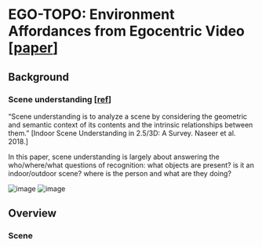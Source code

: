 # EGO-TOPO: Environment Affordances from Egocentric Video [[paper](https://arxiv.org/abs/2001.04583)]

## Background
### Scene understanding [[ref](https://alexgkendall.com/media/presentations/2019_icvss_sicily_kendall.pdf)]
“Scene understanding is to analyze a scene by considering the geometric and semantic context of its contents and the intrinsic relationships between them.” [Indoor Scene Understanding in 2.5/3D: A Survey. Naseer et al. 2018.]

In this paper,
scene understanding is largely about answering the who/where/what questions of recognition: what objects are present? is it an indoor/outdoor scene? where is the person and what are they doing?

![image](https://user-images.githubusercontent.com/6396598/130902053-cad113a2-e0ad-43f2-af93-863cb9ab1c85.png)
![image](https://user-images.githubusercontent.com/6396598/130902431-f3ba12fa-a6fe-44b9-9181-b8c856f936f1.png)

## Overview
### Scene
